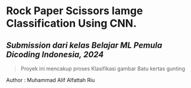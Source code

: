 # Rock Paper Scissors Iamge Classification Using CNN.
## _Submission  dari kelas Belajar ML Pemula Dicoding Indonesia, 2024_

> Proyek ini mencakup proses Klasifikasi gambar Batu kertas gunting

Author : Muhammad Alif Alfattah Riu